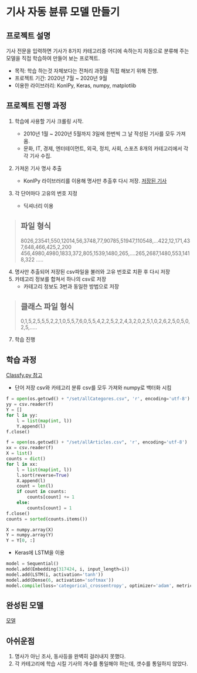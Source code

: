 # 기사 자동 뷴류 모델 만들기
프로젝트 설명
-----------
기사 전문을 입력하면 기사가 8가지 카테고리중 어디에 속하는지 자동으로 분류해 주는 모델을 직접 학습하여 만들어 보는 프로젝트.
- 목적: 학습 하는것 자체보다는 전처리 과정을 직접 해보기 위해 진행.
- 프로젝트 기간: 2020년 7월 ~ 2020년 9월
- 이용한 라이브러리: KonlPy, Keras, numpy, matplotlib

프로젝트 진행 과정
-------
1. 학습에 사용할 기사 크롤링 시작.
    - 2010년 1월 ~ 2020년 5월까지 3일에 한번씩 그 날 작성된 기사를 모두 가져옴.
    - 문화, IT, 경제, 엔터테이먼트, 외국, 정치, 사회, 스포츠 8개의 카테고리에서 각각 기사 수집.

2. 가져온 기사 명사 추출
    - KonlPy 라이브러리를 이용해 명사만 추출후 다시 저장. [저장된 기사](https://github.com/K1A2/machine_learning_article/tree/main/set/articles)

3. 각 단어마다 고유의 번호 지정
    - 딕셔너리 이용
>파일 형식
>-------
>8026,23541,550,12014,56,3748,77,90785,51947,110548,...422,12,171,437,648,466,425,2,200
>456,4980,4980,1833,372,805,1539,1480,265,....265,2687,1480,553,1418,322
>.....

4. 명사만 추출되어 저장된 csv파일을 불러와 고유 번호로 치환 후 다시 저장
5. 카테고리 정보를 합쳐서 하나의 csv로 저장
    - 카테고리 정보도 3번과 동일한 방법으로 저장
> 클래스 파일 형식
> -------
> 0,1,5,2,5,5,5,2,2,1,0,5,5,7,6,0,5,5,4,2,2,5,2,2,4,3,2,0,2,5,1,0,2,6,2,5,0,5,0,2,5,.....

7. 학습 진행

학습 과정
-----
[Classfy.py 참고](https://github.com/K1A2/machine_learning_article/blob/main/Classfy.py)

- 단어 저장 csv와 카테고리 분류 csv를 모두 가져와 numpy로 백터화 시킴
```python
f = open(os.getcwd() + "/set/allCategores.csv", 'r', encoding='utf-8')
yy = csv.reader(f)
Y = []
for l in yy:
    l = list(map(int, l))
    Y.append(l)
f.close()

f = open(os.getcwd() + "/set/allArticles.csv", 'r', encoding='utf-8')
xx = csv.reader(f)
X = list()
counts = dict()
for l in xx:
    l = list(map(int, l))
    l.sort(reverse=True)
    X.append(l)
    count = len(l)
    if count in counts:
        counts[count] += 1
    else:
        counts[count] = 1
f.close()
counts = sorted(counts.items())

X = numpy.array(X)
Y = numpy.array(Y)
Y = Y[0, :]
```
- Keras에 LSTM을 이용
```python
model = Sequential()
model.add(Embedding(317424, i, input_length=i))
model.add(LSTM(i, activation='tanh'))
model.add(Dense(6, activation='softmax'))
model.compile(loss='categorical_crossentropy', optimizer='adam', metrics=['accuracy'])
```
완성된 모델
-----
[모델](https://drive.google.com/drive/folders/1aBBaMmJu1x1cRdzV0nz_m8NIsW2sRZg9?usp=sharing)

아쉬운점
-----
1. 명사가 아닌 조사, 동사등을 완벽히 걸러내지 못했다.
2. 각 카테고리에 학습 시킬 기사의 개수를 통일해야 하는데, 갯수를 통일하지 않았다.
